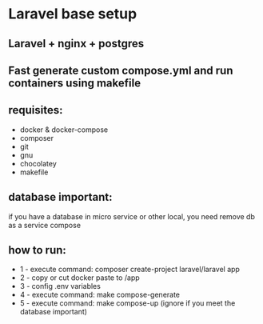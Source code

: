 <h1>Laravel base setup</h1>
<h2>Laravel + nginx + postgres</h2>
<h2>Fast generate custom compose.yml and run containers using makefile</h2>

<h2>requisites:</h2>

<ul>
<li>docker & docker-compose</li>
<li>composer</li>
<li>git</li>
<li>gnu</li>
<li>chocolatey</li>
<li>makefile</li>
</ul>

<h2>database important:</h2>
<p>if you have a database in micro service or other local, you need remove db as a service compose</p>

<h2>how to run:</h2>
<ul>
<li>1 - execute command: composer create-project laravel/laravel app</li>
<li>2 - copy or cut docker paste to /app</li>
<li>3 - config .env variables</li>
<li>4 - execute command: make compose-generate</li>
<li>5 - execute command: make compose-up (ignore if you meet the database important)</li>
</ul>